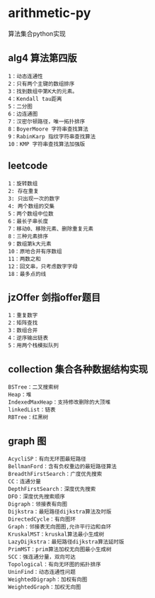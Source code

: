# arithmetic-py
算法集合python实现

## alg4 算法第四版
    1：动态连通性
    2：只有两个主键的数组排序
    3：找到数组中第K大的元素。
    4：Kendall tau距离
    5：二分图
    6：边连通图
    7：汉密尔顿路径，唯一拓扑排序
    8：BoyerMoore 字符串查找算法
    9：RabinKarp 指纹字符串查找算法
    10：KMP 字符串查找算法加强版

## leetcode
    1：旋转数组
    2: 存在重复
    3: 只出现一次的数字
    4: 两个数组的交集
    5：两个数组中位数
    6：最长子串长度
    7：移动0、移除元素、删除重复元素
    8：三种元素排序
    9：数组第k大元素
    10：原地合并有序数组
    11：两数之和
    12：回文串，只考虑数字字母
    18：最多点的线

## jzOffer 剑指offer题目
    1：重复数字
    2：矩阵查找
    3：数组合并
    4：逆序输出链表
    5：用两个栈模拟队列

## collection 集合各种数据结构实现
    BSTree：二叉搜索树
    Heap：堆
    IndexedMaxHeap：支持修改删除的大顶堆
    linkedList：链表
    RBTree：红黑树


## graph 图
    AcycliSP：有向无环图最短路径
    BellmanFord：含有负权重边的最短路径算法
    BreadthFirstSearch：广度优先搜索
    CC：连通分量
    DepthFirstSearch：深度优先搜索
    DFO：深度优先搜索顺序
    Digraph：领接表有向图
    Dijkstra：最短路径dijkstra算法及时版
    DirectedCycle：有向图环
    Graph：邻接表无向图图,允许平行边和自环
    KruskalMST：kruskal算法最小生成树
    LazyDijkstra：最短路径dijkstra算法延时版
    PrimMST：prim算法加权无向图最小生成树
    SCC：强连通分量，双向可达
    Topological：有向无环图的拓扑排序
    UninFind：动态连通性问题
    WeightedDigraph：加权有向图
    WeightedGraph：加权无向图
